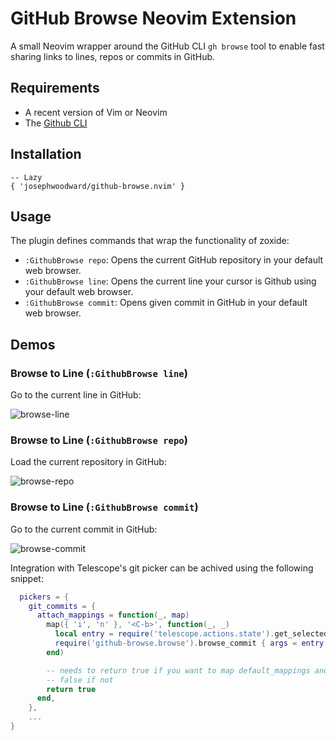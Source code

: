 # GitHub Browse Neovim Extension

A small Neovim wrapper around the GitHub CLI `gh browse` tool to enable fast sharing links to lines, repos or commits in GitHub.

## Requirements

- A recent version of Vim or Neovim
- The [Github CLI](https://cli.github.com/)

## Installation

```
-- Lazy
{ 'josephwoodward/github-browse.nvim' }
```

## Usage

The plugin defines commands that wrap the functionality of zoxide:

- `:GithubBrowse repo`: Opens the current GitHub repository in your default web browser.
- `:GithubBrowse line`: Opens the current line your cursor is Github using your default web browser.
- `:GithubBrowse commit`: Opens given commit in GitHub in your default web browser.

## Demos

### Browse to Line (`:GithubBrowse line`)

Go to the current line in GitHub:

![browse-line](https://github.com/josephwoodward/github-browse.nvim/assets/1237341/8cfffe4d-775e-4efa-ab1b-f8aaa3db0bef)

### Browse to Line (`:GithubBrowse repo`)

Load the current repository in GitHub:

![browse-repo](https://github.com/josephwoodward/github-browse.nvim/assets/1237341/aac84232-79ab-49dc-9434-c64405695c8c)

### Browse to Line (`:GithubBrowse commit`)

Go to the current commit in GitHub:

![browse-commit](https://github.com/josephwoodward/github-browse.nvim/assets/1237341/1e455938-9a21-492e-abbe-58720cb9ee0c)

Integration with Telescope's git picker can be achived using the following snippet:

```lua
  pickers = {
    git_commits = {
      attach_mappings = function(_, map)
        map({ 'i', 'n' }, '<C-b>', function(_, _)
          local entry = require('telescope.actions.state').get_selected_entry()
          require('github-browse.browse').browse_commit { args = entry.value }
        end)

        -- needs to return true if you want to map default_mappings and
        -- false if not
        return true
      end,
    },
    ...
}
```



